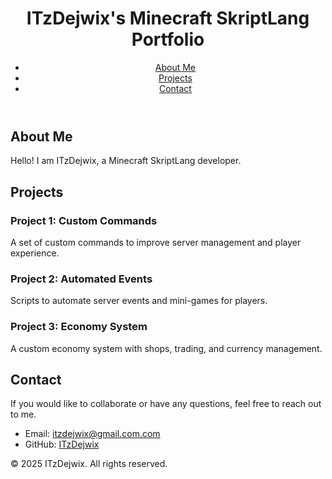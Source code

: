 <!DOCTYPE html>
<html lang="en">
<head>
    <meta charset="UTF-8">
    <meta name="viewport" content="width=device-width, initial-scale=1.0">
    <title>ITzDejwix</title>
    <link rel="stylesheet" href="styles.css">
</head>
<body>
    <header>
        <h1>ITzDejwix's Minecraft SkriptLang Portfolio</h1>
        <nav>
            <ul>
                <li><a href="#about">About Me</a></li>
                <li><a href="#projects">Projects</a></li>
                <li><a href="#contact">Contact</a></li>
            </ul>
        </nav>
    </header>
    <section id="about">
        <h2>About Me</h2>
        <p>Hello! I am ITzDejwix, a Minecraft SkriptLang developer.</p>
    </section>
    <section id="projects">
        <h2>Projects</h2>
        <div class="project">
            <h3>Project 1: Custom Commands</h3>
            <p>A set of custom commands to improve server management and player experience.</p>
        </div>
        <div class="project">
            <h3>Project 2: Automated Events</h3>
            <p>Scripts to automate server events and mini-games for players.</p>
        </div>
        <div class="project">
            <h3>Project 3: Economy System</h3>
            <p>A custom economy system with shops, trading, and currency management.</p>
        </div>
    </section>
    <section id="contact">
        <h2>Contact</h2>
        <p>If you would like to collaborate or have any questions, feel free to reach out to me.</p>
        <ul>
            <li>Email: <a href="mailto:itzdejwix@example.com">itzdejwix@gmail.com.com</a></li>
            <li>GitHub: <a href="https://github.com/ITzDejwix" target="_blank">ITzDejwix</a></li>
        </ul>
    </section>
    <footer>
        <p>&copy; 2025 ITzDejwix. All rights reserved.</p>
    </footer>
    <script src="scripts.js"></script>
</body>
</html>
